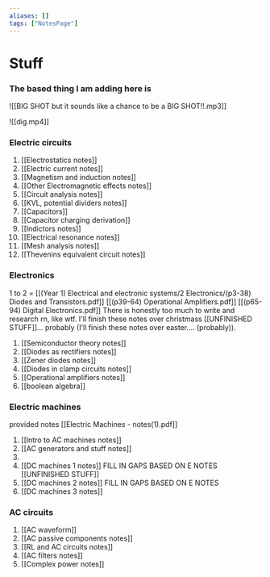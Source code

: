```yaml
---
aliases: []
tags: ["NotesPage"]
---
```

# Stuff
### The based thing I am adding here is

![[BIG SHOT but it sounds like a chance to be a BIG SHOT!!.mp3]]

![[dig.mp4]]

### Electric circuits
1) [[Electrostatics notes]]
2) [[Electric current notes]]
3) [[Magnetism and induction notes]]
4) [[Other Electromagnetic effects notes]]
5) [[Circuit analysis notes]]
6) [[KVL, potential dividers notes]]
7) [[Capacitors]]
8) [[Capacitor charging derivation]]
9) [[Indictors notes]]
10) [[Electrical resonance notes]]
11) [[Mesh analysis notes]]
12) [[Thevenins equivalent circuit notes]]

### Electronics
1 to 2 = [[(Year 1) Electrical and electronic systems/2 Electronics/(p3-38) Diodes and Transistors.pdf]]
[[(p39-64) Operational Amplifiers.pdf]]
[[(p65-94) Digital Electronics.pdf]]
There is honestly too much to write and research rn, like wtf. I'll finish these notes over christmass [[UNFINISHED STUFF]]... probably (I'll finish these notes over easter.... (probably)). 

1) [[Semiconductor theory notes]]
2) [[Diodes as rectifiers notes]]
3) [[Zener diodes notes]]
4) [[Diodes in clamp circuits notes]]
5) [[Operational amplifiers notes]]
6) [[boolean algebra]]

### Electric machines
provided notes [[Electric Machines - notes(1).pdf]]

1) [[Intro to AC machines notes]]
3) [[AC generators and stuff notes]] 
4) 
5) [[DC machines 1 notes]] FILL IN GAPS BASED ON E NOTES [[UNFINISHED STUFF]]
6) [[DC machines 2 notes]] FILL IN GAPS BASED ON E NOTES
7) [[DC machines 3 notes]]

### AC circuits
1) [[AC waveform]]
2) [[AC passive components notes]]
3) [[RL and AC circuits notes]]
4) [[AC filters notes]]
5) [[Complex power notes]]
